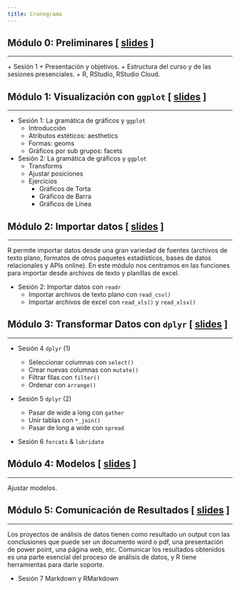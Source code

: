 ```yaml
---
title: Cronograma
---
```



## Módulo 0: Preliminares [ [slides](https://modulo0.netlify.com/) ]
<hr>
+ Sesión 1
    + Presentación y objetivos.
    + Estructura del curso y de las sesiones presenciales.
    + R, RStudio, RStudio Cloud.

## Módulo 1: Visualización con `ggplot` [ [slides](https://modulo1.netlify.com/) ]
<hr>



+ Sesión 1: La gramática de gráficos y `ggplot` 
    + Introducción
    + Atributos estéticos: aesthetics
    + Formas: geoms
    + Gráficos por sub grupos: facets
+ Sesión 2: La gramática de gráficos y `ggplot`
    + Transforms
    + Ajustar posiciones
    + Ejercicios 
        + Gráficos de Torta 
        + Gráficos de Barra
        + Gráficos de Línea

## Módulo 2: Importar datos [ [slides](https://modulo-2.netlify.com/) ]
<hr>


R permite importar datos desde una gran variedad de fuentes (archivos de texto plano, formatos de otros paquetes estadísticos, bases de datos relacionales y APIs online). En este módulo nos centramos en las funciones para importar desde archivos de texto y planillas de excel.

+ Sesión 2: Importar datos con `readr` 
    + Importar archivos de texto plano con `read_csv()`
    + Importar archivos de excel con `read_xls()` y `read_xlsx()`

## Módulo 3: Transformar Datos con `dplyr` [ [slides](https://modulo3.netlify.com/) ]
<hr>


+ Sesión 4 `dplyr` (1)
    + Seleccionar columnas con `select()`
    + Crear nuevas columnas con `mutate()`
    + Filtrar filas con `filter()`
    + Ordenar con `arrange()`
+ Sesión 5 `dplyr` (2)
    + Pasar de wide a long con `gather`
    + Unir tablas con `*_join()`
    + Pasar de long a wide con `spread`
    
+ Sesión 6 `forcats` & `lubridate`


## Módulo 4: Modelos [ [slides](https://modulo4.netlify.com/) ]
<hr>


Ajustar modelos.

## Módulo 5: Comunicación de Resultados [ [slides](https://modulo5.netlify.com/) ]
<hr>

Los proyectos de análisis de datos tienen como resultado un output con las conclusiones que puede ser un documento word o pdf, una presentación de power point, una página web, etc. Comunicar los resultados obtenidos es una parte esencial del proceso de análisis de datos, y R tiene herramientas para darle soporte.

+ Sesión 7 Markdown y RMarkdown
